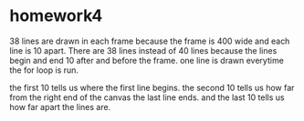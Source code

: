 # homework4

38 lines are drawn in each frame because the frame is 400 wide and each line is 10 apart. There are 38 lines instead of 40 lines because the lines begin and end 10 after and before the frame. one line is drawn everytime the for loop is run.

the first 10 tells us where the first line begins. the second 10 tells us how far from the right end of the canvas the last line ends. and the last 10 tells us how far apart the lines are. 

